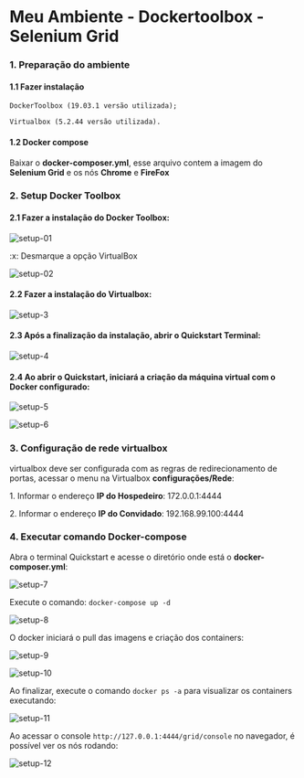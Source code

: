 
  <h1>Meu Ambiente - Dockertoolbox - Selenium Grid </h1>
  
  <div id="PreparacaoAmbiente" class="tabcontent">
     <p><h3>1. Preparação do ambiente</h3></p>
     <h4>1.1 Fazer instalação</h4>
     <p><code>DockerToolbox (19.03.1 versão utilizada);</code></p>
     <p><code>Virtualbox (5.2.44 versão utilizada).</code></p>
      <h4>1.2 Docker compose</h4>
      <p> Baixar o <b>docker-composer.yml</b>, esse arquivo contem a imagem do <b>Selenium Grid</b> e os nós <b>Chrome</b> e <b>FireFox</b></p>
  </div>
  <div id="Setup" class="tabcontent">
     <p><h3>2. Setup Docker Toolbox </h3></p>
      <h4>2.1 Fazer a instalação do Docker Toolbox:</h4>
  </div>
  
  ![setup-01](https://user-images.githubusercontent.com/12755484/118699980-8238fa80-b7e8-11eb-9baf-52d0687ba949.png)

  <p>:x: Desmarque a opção VirtualBox </p>
  
 ![setup-02](https://user-images.githubusercontent.com/12755484/118700458-130fd600-b7e9-11eb-9c1e-99014a61379d.png)

   <h4>2.2 Fazer a instalação do Virtualbox:</h4>
 
 ![setup-3](https://user-images.githubusercontent.com/12755484/118701404-0fc91a00-b7ea-11eb-9c72-01255b832d2e.png)

   <h4>2.3 Após a finalização da instalação, abrir o Quickstart Terminal: </h4>
   
  ![setup-4](https://user-images.githubusercontent.com/12755484/118702318-2b80f000-b7eb-11eb-923f-2ed7c9e55b28.png)
  
   <h4>2.4 Ao abrir o Quickstart, iniciará a criação da máquina virtual com o Docker configurado: </h4>
 
  ![setup-5](https://user-images.githubusercontent.com/12755484/118703195-35572300-b7ec-11eb-8494-b5300c62c38e.png)
  
  ![setup-6](https://user-images.githubusercontent.com/12755484/118703339-5fa8e080-b7ec-11eb-84d0-d17c3d0c7202.png)

   <div id="ConfiguracaoRedeVirtualbox" class="tabcontent">
     <p><h3>3. Configuração de rede virtualbox </h3></p>
     <p>virtualbox deve ser configurada com as regras de redirecionamento de portas, acessar o menu na Virtualbox <b>configurações/Rede</b>:</p>
     <p>1. Informar o endereço <b>IP do Hospedeiro</b>: 172.0.0.1:4444</p>
     <p>2. Informar o endereço <b>IP do Convidado</b>: 192.168.99.100:4444</p>
  </div>
    <div id="ConfiguracaoRedeVirtualbox" class="tabcontent">
     <p><h3>4. Executar comando Docker-compose </h3></p>
     <p>Abra o terminal Quickstart e acesse o diretório onde está o <b>docker-composer.yml</b>:</p>
  </div>
  
  ![setup-7](https://user-images.githubusercontent.com/12755484/118706982-5cafef00-b7f0-11eb-8758-ff470a4e5115.png)

   <p>Execute o comando: <code>docker-compose up -d</code></p>
   
  ![setup-8](https://user-images.githubusercontent.com/12755484/118706661-06db4700-b7f0-11eb-8b2e-f5fc89dff562.png)
  
   <p>O docker iniciará o pull das imagens e criação dos containers: </p>
   
   ![setup-9](https://user-images.githubusercontent.com/12755484/118707447-ed86ca80-b7f0-11eb-8835-418db4618496.png)

   ![setup-10](https://user-images.githubusercontent.com/12755484/118707947-8289c380-b7f1-11eb-9ad6-fe952484d416.png)
   
   <p> Ao finalizar, execute o comando <code>docker ps -a</code> para visualizar os containers executando:</p>
   
   ![setup-11](https://user-images.githubusercontent.com/12755484/118708317-f4faa380-b7f1-11eb-9a75-60af7dffb385.png)
  
   <p>Ao acessar o console <code>http://127.0.0.1:4444/grid/console</code> no navegador, é possível ver os nós rodando:</p>
  
  ![setup-12](https://user-images.githubusercontent.com/12755484/118710046-2a07f580-b7f4-11eb-88b5-6bed64a5721a.png)

   


